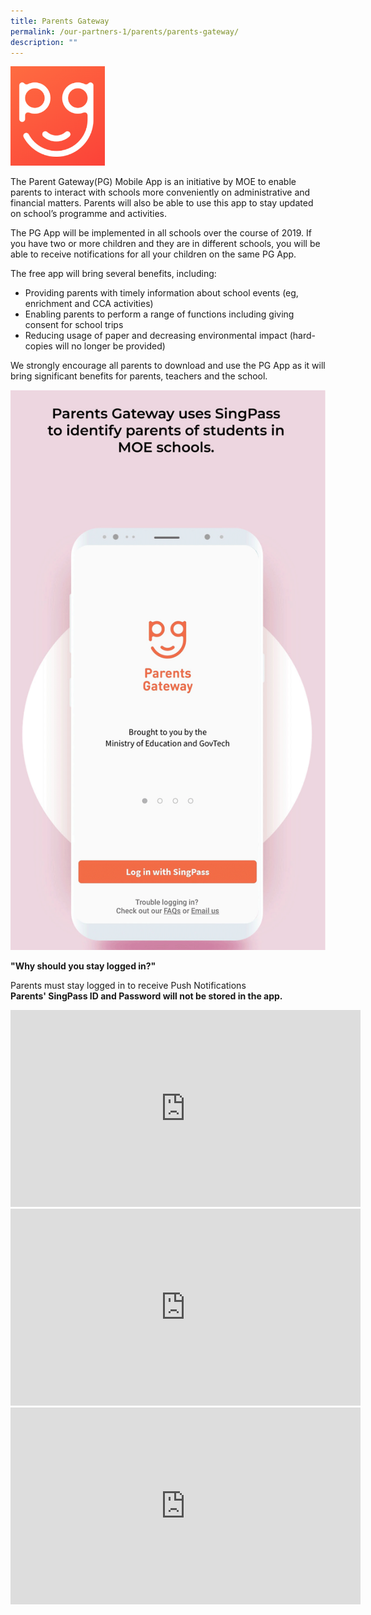 ```yaml
---
title: Parents Gateway
permalink: /our-partners-1/parents/parents-gateway/
description: ""
---
```

<img src="/images/Parent%20Gateway%20App%20Logo.png" 
     style="width:30%">
		 
The Parent Gateway(PG) Mobile App is an initiative by MOE to enable parents to interact with schools more conveniently on administrative and financial matters. Parents will also be able to use this app to stay updated on school’s programme and activities.

  

The PG App will be implemented in all schools over the course of 2019. If you have two or more children and they are in different schools, you will be able to receive notifications for all your children on the same PG App.

  

The free app will bring several benefits, including:

*   Providing parents with timely information about school events (eg, enrichment and CCA activities)
*   Enabling parents to perform a range of functions including giving consent for school trips
*   Reducing usage of paper and decreasing environmental impact (hard-copies will no longer be provided)

  

We strongly encourage all parents to download and use the PG App as it will bring significant benefits for parents, teachers and the school.  

  
![](/images/PG%20Animated%20Gif.gif)

**"Why should you stay logged in?"**  

Parents must stay logged in to receive Push Notifications  
**Parents' SingPass ID and Password will not be stored in the app.**

<iframe width="560" height="315" src="https://www.youtube.com/embed/PCM5o8jAncc" title="YouTube video player" frameborder="0" allow="accelerometer; autoplay; clipboard-write; encrypted-media; gyroscope; picture-in-picture" allowfullscreen></iframe>

<iframe width="560" height="315" src="https://www.youtube.com/embed/tW9jwyuovOo" title="YouTube video player" frameborder="0" allow="accelerometer; autoplay; clipboard-write; encrypted-media; gyroscope; picture-in-picture" allowfullscreen></iframe>

<iframe width="560" height="315" src="https://www.youtube.com/embed/EKpiTM5axNA" title="YouTube video player" frameborder="0" allow="accelerometer; autoplay; clipboard-write; encrypted-media; gyroscope; picture-in-picture" allowfullscreen></iframe>



